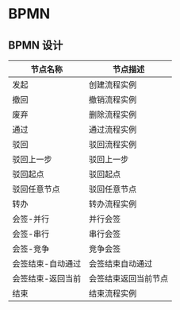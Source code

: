 # BPMN


## BPMN 设计

| 节点名称      | 节点描述        |
|-----------|-------------|
| 发起        | 创建流程实例      |
| 撤回        | 撤销流程实例      |
| 废弃        | 删除流程实例      |
| 通过        | 通过流程实例      |
| 驳回        | 驳回流程实例      |
| 驳回上一步     | 驳回上一步       |
| 驳回起点      | 驳回起点        |
| 驳回任意节点    | 驳回任意节点      |
| 转办        | 转办流程实例      |
| 会签-并行     | 并行会签        |
| 会签-串行     | 串行会签        |
| 会签-竞争     | 竞争会签        |
| 会签结束-自动通过 | 会签结束自动通过    |
| 会签结束-返回当前 | 会签结束返回当前节点  |
| 结束        | 结束流程实例      |



